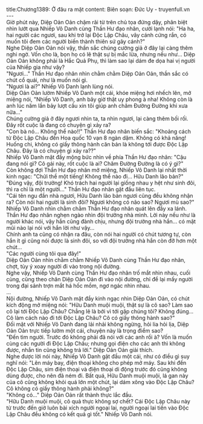 title:Chương1389: Ở đâu ra mặt
content:
Biên soạn: Đức Uy - truyenfull.vn<br>---<br>Giờ phút này, Diệp Oản Oản chậm rãi từ trên chủ tọa đứng dậy, phân biệt nhìn lướt qua Nhiếp Vô Danh cùng Thần Hư đạo nhân, cười lạnh nói: "Ha ha, hai người các ngươi, sau khi trở lại Độc Lập Châu, vây cánh cứng rắn, có muốn tôi đem các người biến thành thiên sứ gãy cánh?"<br>Nghe Diệp Oản Oản nói vậy, thần sắc chúng cường giả ở đây lại càng thêm nghi ngờ. Vốn cho là, bọn họ có lẽ thật sự bị mắc lừa, nhưng nếu như... Diệp Oản Oản không phải là Hắc Quả Phụ, thì làm sao lại dám đe dọa hai vị người của Nhiếp gia như vậy?<br>"Ngươi..." Thần Hư đạo nhân nhìn chằm chằm Diệp Oản Oản, thần sắc có chút cổ quái, như là muốn nói gì.<br>"Ngươi là ai?" Nhiếp Vô Danh lạnh lùng nói.<br>Diệp Oản Oản lườm Nhiếp Vô Danh một cái, khóe miệng hơi nhếch lên, mở miệng nói, "Nhiếp Vô Danh, anh bây giờ thật uy phong à nha! Không còn là anh lúc năm lần bảy lượt cầu xin tôi giúp anh chăm Đường Đường khi xưa nữa…"<br>Chúng cường giả ở đây ngươi nhìn ta, ta nhìn ngươi, lại càng thêm bối rối. Đây rốt cuộc là đang có chuyện gì xảy ra?<br>"Con bà nó... Không thể nào!!" Thần Hư đạo nhân biến sắc: "Khoảng cách từ Độc Lập Châu đến Hoa quốc 10 vạn 8 ngàn dặm. Không có khả năng! Huống chi, không có giấy thông hành căn bản là không tới được Độc Lập Châu. Đây là có chuyện gì xảy ra??"<br>Nhiếp Vô Danh mặt đầy mộng bức nhìn về phía Thần Hư đạo nhân: "Cậu đang nói gì? Cô gái này, rốt cuộc là ai? Chăm Đường Đường là có ý gì?"<br>Còn không đợi Thần Hư đạo nhân mở miệng, Nhiếp Vô Danh lại nhất thời kinh ngạc: "Chửi thề một tiếng! Không thể nào đi... Hữu Danh lão bản?"<br>"Đúng vậy, đội trưởng! Khó trách hai người lại giống nhau y hệt như sinh đôi, thì ra chỉ là một người..." Thần Hư đạo nhân gật đầu liên tục.<br>"Cái tên ngu đần nhà ngươi, Hữu Danh lão bản ngươi cũng đều không nhận ra? Còn nói hai người là sinh đôi? Ngươi không có não sao? Ngươi mù sao?" Nhiếp Vô Danh nhìn chằm chằm Thần Hư đạo nhân quát lên đầy xa lánh.<br>Thần Hư đạo nhân nghẹn ngào nhìn đội trưởng nhà mình. Lời này nếu như là người khác nói, vậy hắn cũng đành chịu, nhưng đội trưởng nhà hắn... có mặt mũi nào lại nói với hắn lời như vậy…<br>Chính anh ta cũng có nhận ra đâu, còn nói hai người có chút tương tự, còn hắn ít gì cũng nói được là sinh đôi, so với đội trưởng nhà hắn còn đỡ hơn một chút...<br>"Các người cùng tôi qua đây!"<br>Diệp Oản Oản nhìn chằm chằm Nhiếp Vô Danh cùng Thần Hư đạo nhân, chợt, tùy ý xoay người đi vào trong nội đường.<br>Nghe vậy, Nhiếp Vô Danh cùng Thần Hư đạo nhân trố mắt nhìn nhau, cuối cùng, cũng theo chân Diệp Oản Oản đi vào nội đường, chỉ để lại mấy người trong đại sảnh trợn mắt há hốc mồm, ngơ ngác nhìn nhau.<br>...<br>Nội đường, Nhiếp Vô Danh mặt đầy kinh ngạc nhìn Diệp Oản Oản, có chút kích động mở miệng nói: "Hữu Danh muội muội, thật sự là cô sao? Làm sao cô lại tới Độc Lập Châu? Chẳng lẽ là bởi vì tới gặp chúng tôi? Không đúng... Cô làm cách nào đi tới Độc Lập Châu? Cô có giấy thông hành sao?"<br>Đối mặt với Nhiếp Vô Danh đang lải nhải không ngừng, hỏi lia hỏi lịa, Diệp Oản Oản trực tiếp lườm một cái, chuyện này là trọng điểm sao?<br>"Đến tìm người. Trước đó không phải đã nói với các anh rồi à? Vốn là muốn cùng các người đi Độc Lập Châu; nhưng gọi điện cho các anh thì không được, nhắn tin cũng không trả lời." Diệp Oản Oản giải thích.<br>Nghe được lời nói này, Nhiếp Vô Danh gật đầu một cái, như có điều gì suy nghĩ nói: "Lên máy bay, điện thoại không cho phép mở máy. Sau khi đến Độc Lập Châu, sim điện thoại và điện thoại di động trước đó cũng không dùng được, cho nên đã ném đi. Bất quá, Hữu Danh muội muội, lá gan này của cô cũng không khỏi quá lớn một chút, lại dám xông vào Độc Lập Châu? Cô không có giấy thông hành phải không?"<br>"Không có..." Diệp Oản Oản rất thành thực lắc đầu.<br>"Hữu Danh muội muội, cô quả thực không sợ chết? Cái Độc Lập Châu này từ trước đến giờ luôn bài xích người ngoại lai, người ngoại lai tiến vào Độc Lập Châu đều không có kết quả gì tốt." Nhiếp Vô Danh nói.